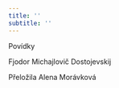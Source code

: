 ```yaml
---
title: ''
subtitle: ''
---
```


Povídky

Fjodor Michajlovič Dostojevskij

Přeložila Alena Morávková
